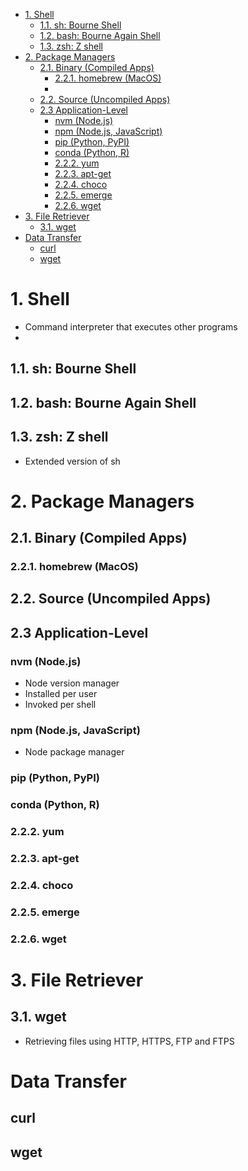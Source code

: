 - [1. Shell](#1-shell)
  - [1.1. sh: Bourne Shell](#11-sh-bourne-shell)
  - [1.2. bash: Bourne Again Shell](#12-bash-bourne-again-shell)
  - [1.3. zsh: Z shell](#13-zsh-z-shell)
- [2. Package Managers](#2-package-managers)
  - [2.1. Binary (Compiled Apps)](#21-binary-compiled-apps)
    - [2.2.1. homebrew (MacOS)](#221-homebrew-macos)
    - [](#)
  - [2.2. Source (Uncompiled Apps)](#22-source-uncompiled-apps)
  - [2.3 Application-Level](#23-application-level)
    - [nvm (Node.js)](#nvm-nodejs)
    - [npm (Node.js, JavaScript)](#npm-nodejs-javascript)
    - [pip (Python, PyPI)](#pip-python-pypi)
    - [conda (Python, R)](#conda-python-r)
    - [2.2.2. yum](#222-yum)
    - [2.2.3. apt-get](#223-apt-get)
    - [2.2.4. choco](#224-choco)
    - [2.2.5. emerge](#225-emerge)
    - [2.2.6. wget](#226-wget)
- [3. File Retriever](#3-file-retriever)
  - [3.1. wget](#31-wget)
- [Data Transfer](#data-transfer)
  - [curl](#curl)
  - [wget](#wget)

# 1. Shell
- Command interpreter that executes other programs
- 


## 1.1. sh: Bourne Shell

## 1.2. bash: Bourne Again Shell

## 1.3. zsh: Z shell
- Extended version of sh

# 2. Package Managers

## 2.1. Binary (Compiled Apps)
### 2.2.1. homebrew (MacOS)


### 

## 2.2. Source (Uncompiled Apps)

## 2.3 Application-Level
### nvm (Node.js)
- Node version manager
- Installed per user
- Invoked per shell
### npm (Node.js, JavaScript)
- Node package manager
### pip (Python, PyPI)
### conda (Python, R)
### 2.2.2. yum

### 2.2.3. apt-get

### 2.2.4. choco

### 2.2.5. emerge

### 2.2.6. wget

# 3. File Retriever
## 3.1. wget
- Retrieving files using HTTP, HTTPS, FTP and FTPS

# Data Transfer
## curl

## wget